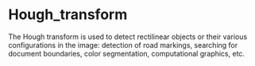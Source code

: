 # Hough_transform
The Hough transform is used to detect rectilinear objects or their various configurations in the image: detection of road markings, searching for document boundaries, color segmentation, computational graphics, etc.
